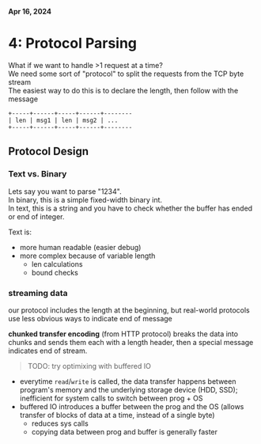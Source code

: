 **Apr 16, 2024**

# 4: Protocol Parsing

What if we want to handle >1 request at a time? \
We need some sort of "protocol" to split the requests from the TCP byte stream \
The easiest way to do this is to declare the length, then follow with the message

```
+-----+------+-----+------+--------
| len | msg1 | len | msg2 | ...
+-----+------+-----+------+--------
```

## Protocol Design

### Text vs. Binary

Lets say you want to parse "1234". \
In binary, this is a simple fixed-width binary int. \
In text, this is a string and you have to check whether the buffer has ended or end of integer.

Text is:

- more human readable (easier debug)
- more complex because of variable length
  - len calculations
  - bound checks

### streaming data

our protocol includes the length at the beginning, but real-world protocols use less obvious ways to indicate end of message

**chunked transfer encoding** (from HTTP protocol) breaks the data into chunks and sends them each with a length header, then a special message indicates end of stream.

> TODO: try optimixing with buffered IO

- everytime `read`/`write` is called, the data transfer happens between program's memory and the underlying storage device (HDD, SSD); inefficient for system calls to switch between prog + OS
- buffered IO introduces a buffer between the prog and the OS (allows transfer of blocks of data at a time, instead of a single byte)
  - reduces sys calls
  - copying data between prog and buffer is generally faster